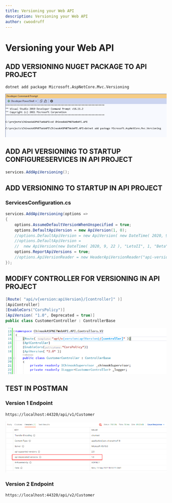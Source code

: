 ```yaml
---
title: Versioning your Web API
description: Versioning your Web API
author: cwoodruff
---
```

# Versioning your Web API

## ADD VERSIONING NUGET PACKAGE TO API PROJECT

```dos
dotnet add package Microsoft.AspNetCore.Mvc.Versioning
```
![](versioning/Snag_1122b35c.png)

## ADD API VERSIONING TO STARTUP CONFIGURESERVICES IN API PROJECT

```csharp
services.AddApiVersioning();
```

## ADD VERSIONING TO STARTUP IN API PROJECT

### ServicesConfiguration.cs

```csharp
services.AddApiVersioning(options =>
{
	options.AssumeDefaultVersionWhenUnspecified = true;
	options.DefaultApiVersion = new ApiVersion(1, 0);
	//options.DefaultApiVersion = new ApiVersion( new DateTime( 2020, 9, 22 ) );
	//options.DefaultApiVersion =
	//  new ApiVersion(new DateTime( 2020, 9, 22 ), "LetoII", 1, "Beta");
	options.ReportApiVersions = true;
	//options.ApiVersionReader = new HeaderApiVersionReader("api-version");
});
```

## MODIFY CONTROLLER FOR VERSIONING IN API PROJECT

```csharp
[Route( "api/v{version:apiVersion}/[controller]" )]
[ApiController]
[EnableCors("CorsPolicy")]
[ApiVersion( "1.0", Deprecated = true)]
public class CustomerController : ControllerBase
```
![](versioning/Snag_1122b39b.png)

## TEST IN POSTMAN

### Version 1 Endpoint
```dos
https://localhost:44320/api/v1/Customer
```


![](versioning/Snag_1122b36c.png)

### Version 2 Endpoint
```dos
https://localhost:44320/api/v2/Customer
```







